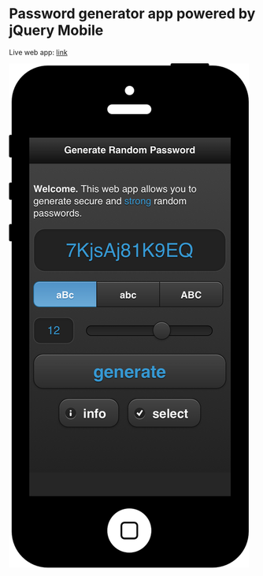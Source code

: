 # Password generator app powered by jQuery Mobile

Live web app: [link](https://ssokurenko.github.io/jquery-mobile-password-generator)

![Password Generator Screenshot](/screenshot.png "Password Generator Screenshot")
